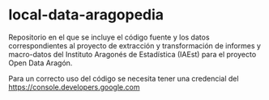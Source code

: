 # local-data-aragopedia

Repositorio en el que se incluye el código fuente y los datos correspondientes al proyecto de extracción y transformación de informes y macro-datos del Instituto Aragonés de Estadística (IAEst) para el proyecto Open Data Aragón.

Para un correcto uso del código se necesita tener una credencial del https://console.developers.google.com
